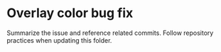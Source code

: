 # Overlay color bug fix

Summarize the issue and reference related commits. Follow repository practices when updating this folder.
